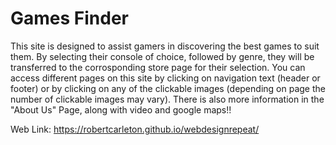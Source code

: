 # Games Finder
This site is designed to assist gamers in discovering the best games to suit them. By selecting their console of choice, followed by genre, they will be transferred to the corrosponding store page for their selection.
You can access different pages on this site by clicking on navigation text (header or footer) or by clicking on any of the clickable images (depending on page the number of clickable images may vary).
There is also more information in the "About Us" Page, along with video and google maps!!

Web Link: https://robertcarleton.github.io/webdesignrepeat/
